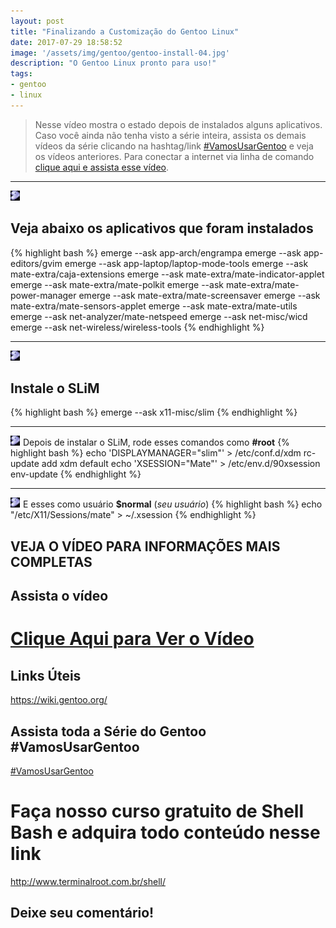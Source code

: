 ```yaml
---
layout: post
title: "Finalizando a Customização do Gentoo Linux"
date: 2017-07-29 18:58:52
image: '/assets/img/gentoo/gentoo-install-04.jpg'
description: "O Gentoo Linux pronto para uso!"
tags:
- gentoo
- linux
---
```


> Nesse vídeo mostra o estado depois de instalados alguns aplicativos. Caso você ainda não tenha visto a série inteira, assista os demais vídeos da série clicando na hashtag/link [#VamosUsarGentoo](https://goo.gl/7PyqZe) e veja os vídeos anteriores. Para conectar a internet via linha de comando [clique aqui e assista esse vídeo](https://www.youtube.com/watch?v=q3oaZ4SIbkA). 

***

![genicon](/assets/img/gentoo/gentoo-linux-icon.jpg)
## Veja abaixo os aplicativos que foram instalados
{% highlight bash %}
emerge --ask app-arch/engrampa
emerge --ask app-editors/gvim
emerge --ask app-laptop/laptop-mode-tools
emerge --ask mate-extra/caja-extensions
emerge --ask mate-extra/mate-indicator-applet
emerge --ask mate-extra/mate-polkit
emerge --ask mate-extra/mate-power-manager
emerge --ask mate-extra/mate-screensaver
emerge --ask mate-extra/mate-sensors-applet
emerge --ask mate-extra/mate-utils
emerge --ask net-analyzer/mate-netspeed
emerge --ask net-misc/wicd
emerge --ask net-wireless/wireless-tools
{% endhighlight %}

***

![genicon](/assets/img/gentoo/gentoo-linux-icon.jpg)
## Instale o SLiM
{% highlight bash %}
emerge --ask x11-misc/slim
{% endhighlight %}

***

![genicon](/assets/img/gentoo/gentoo-linux-icon.jpg)
Depois de instalar o SLiM, rode esses comandos como __#root__
{% highlight bash %}
echo 'DISPLAYMANAGER="slim"' > /etc/conf.d/xdm
rc-update add xdm default
echo 'XSESSION="Mate"' > /etc/env.d/90xsession
env-update
{% endhighlight %}

***

![genicon](/assets/img/gentoo/gentoo-linux-icon.jpg)
E esses como usuário __$normal__ (_seu usuário_)
{% highlight bash %}
echo "/etc/X11/Sessions/mate" > ~/.xsession
{% endhighlight %}

## VEJA O VÍDEO PARA INFORMAÇÕES MAIS COMPLETAS
## Assista o vídeo

# [Clique Aqui para Ver o Vídeo](https://www.youtube.com/watch?v=imi1g-aE7zc)


## Links Úteis

<https://wiki.gentoo.org/>

## Assista toda a Série do Gentoo #VamosUsarGentoo
[#VamosUsarGentoo](https://goo.gl/7PyqZe)

# Faça nosso curso gratuito de Shell Bash e adquira todo conteúdo nesse link
<http://www.terminalroot.com.br/shell/>

## Deixe seu comentário!

<script async src="https://pagead2.googlesyndication.com/pagead/js/adsbygoogle.js"></script>

<!-- Informat -->
<ins class="adsbygoogle"
 style="display:block"
 data-ad-client="ca-pub-2838251107855362"
 data-ad-slot="2327980059"
 data-ad-format="auto"
 data-full-width-responsive="true"></ins>

<script>
(adsbygoogle = window.adsbygoogle || []).push({});
</script>



